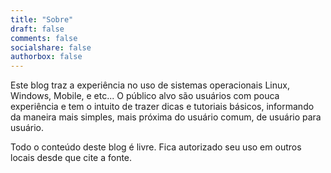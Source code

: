 ```yaml
---
title: "Sobre"
draft: false
comments: false
socialshare: false
authorbox: false
---
```


Este blog traz a experiência no uso de sistemas operacionais Linux, Windows, Mobile, e etc... O público alvo são usuários com pouca experiência e tem o intuito de trazer dicas e tutoriais básicos, informando da maneira mais simples, mais próxima do usuário comum, de usuário para usuário.

Todo o conteúdo deste blog é livre. Fica autorizado seu uso em outros locais desde que cite a fonte.
